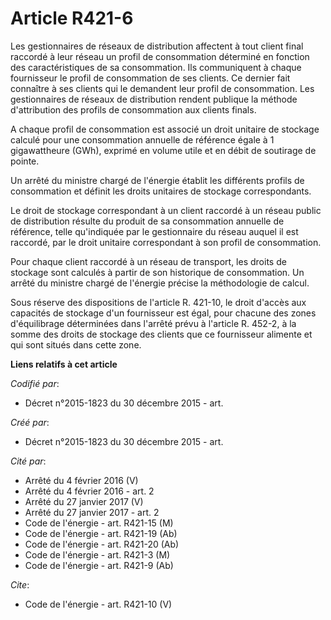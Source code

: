 # Article R421-6

Les gestionnaires de réseaux de distribution affectent à tout client final raccordé à leur réseau un profil de consommation
déterminé en fonction des caractéristiques de sa consommation. Ils communiquent à chaque fournisseur le profil de
consommation de ses clients. Ce dernier fait connaître à ses clients qui le demandent leur profil de consommation. Les
gestionnaires de réseaux de distribution rendent publique la méthode d'attribution des profils de consommation aux clients
finals. 

A chaque profil de consommation est associé un droit unitaire de stockage calculé pour une consommation annuelle de référence
égale à 1 gigawattheure (GWh), exprimé en volume utile et en débit de soutirage de pointe. 

Un arrêté du ministre chargé de l'énergie établit les différents profils de consommation et définit les droits unitaires de
stockage correspondants. 

Le droit de stockage correspondant à un client raccordé à un réseau public de distribution résulte du produit de sa
consommation annuelle de référence, telle qu'indiquée par le gestionnaire du réseau auquel il est raccordé, par le droit
unitaire correspondant à son profil de consommation. 

Pour chaque client raccordé à un réseau de transport, les droits de stockage sont calculés à partir de son historique de
consommation. Un arrêté du ministre chargé de l'énergie précise la méthodologie de calcul. 

Sous réserve des dispositions de l'article R. 421-10, le droit d'accès aux capacités de stockage d'un fournisseur est égal,
pour chacune des zones d'équilibrage déterminées dans l'arrêté prévu à l'article R. 452-2, à la somme des droits de stockage
des clients que ce fournisseur alimente et qui sont situés dans cette zone.

**Liens relatifs à cet article**

_Codifié par_:

  - Décret n°2015-1823 du 30 décembre 2015 - art.

_Créé par_:

  - Décret n°2015-1823 du 30 décembre 2015 - art.

_Cité par_:

  - Arrêté du 4 février 2016 (V)
  - Arrêté du 4 février 2016 - art. 2
  - Arrêté du 27 janvier 2017 (V)
  - Arrêté du 27 janvier 2017 - art. 2
  - Code de l'énergie - art. R421-15 (M)
  - Code de l'énergie - art. R421-19 (Ab)
  - Code de l'énergie - art. R421-20 (Ab)
  - Code de l'énergie - art. R421-3 (M)
  - Code de l'énergie - art. R421-9 (Ab)

_Cite_:

  - Code de l'énergie - art. R421-10 (V)
